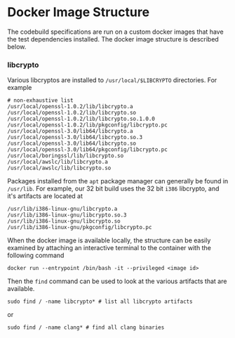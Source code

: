 # Docker Image Structure
The codebuild specifications are run on a custom docker images that have the test dependencies installed. The docker image structure is described below.

### libcrypto
Various libcryptos are installed to `/usr/local/$LIBCRYPTO` directories. For example
```
# non-exhaustive list
/usr/local/openssl-1.0.2/lib/libcrypto.a
/usr/local/openssl-1.0.2/lib/libcrypto.so
/usr/local/openssl-1.0.2/lib/libcrypto.so.1.0.0
/usr/local/openssl-1.0.2/lib/pkgconfig/libcrypto.pc
/usr/local/openssl-3.0/lib64/libcrypto.a
/usr/local/openssl-3.0/lib64/libcrypto.so.3
/usr/local/openssl-3.0/lib64/libcrypto.so
/usr/local/openssl-3.0/lib64/pkgconfig/libcrypto.pc
/usr/local/boringssl/lib/libcrypto.so
/usr/local/awslc/lib/libcrypto.a
/usr/local/awslc/lib/libcrypto.so
```

Packages installed from the `apt` package manager can generally be found in `/usr/lib`. For example, our 32 bit build uses the 32 bit `i386` libcrypto, and it's artifacts are located at
```
/usr/lib/i386-linux-gnu/libcrypto.a
/usr/lib/i386-linux-gnu/libcrypto.so.3
/usr/lib/i386-linux-gnu/libcrypto.so
/usr/lib/i386-linux-gnu/pkgconfig/libcrypto.pc
```

When the docker image is available locally, the structure can be easily examined by attaching an interactive terminal to the container with the following command
```
docker run --entrypoint /bin/bash -it --privileged <image id>
```

Then the `find` command can be used to look at the various artifacts that are available.
```
sudo find / -name libcrypto* # list all libcrypto artifacts
```
or
```
sudo find / -name clang* # find all clang binaries
```